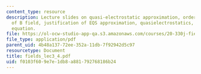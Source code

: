 ```yaml
---
content_type: resource
description: Lecture slides on quasi-electrostatic approximation, order of magnitude
  of B field, justification of EQS approximation, quasielectrostatics, and Poisson's
  equation.
file: https://ol-ocw-studio-app-qa.s3.amazonaws.com/courses/20-330j-fields-forces-and-flows-in-biological-systems-spring-2007/f0103f609e7e1db8a881792768186b24_fields_lec3_4.pdf
file_type: application/pdf
parent_uid: 4b48a137-72ee-352a-11db-7f92942d5c97
resourcetype: Document
title: fields_lec3_4.pdf
uid: f0103f60-9e7e-1db8-a881-792768186b24
---
```

